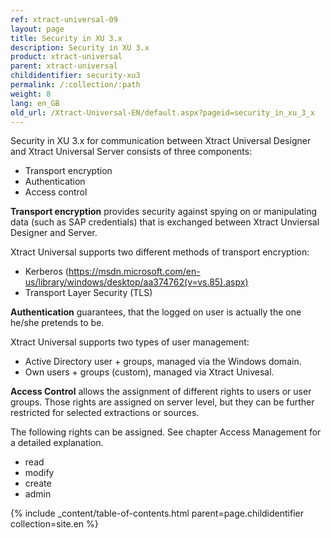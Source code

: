```yaml
---
ref: xtract-universal-09
layout: page
title: Security in XU 3.x
description: Security in XU 3.x
product: xtract-universal
parent: xtract-universal
childidentifier: security-xu3
permalink: /:collection/:path
weight: 8
lang: en_GB
old_url: /Xtract-Universal-EN/default.aspx?pageid=security_in_xu_3_x
---
```


Security in XU 3.x for communication between Xtract Universal Designer and Xtract Universal Server consists of three components:
- Transport encryption
- Authentication
- Access control

**Transport encryption** provides security against spying on or manipulating data (such as SAP credentials) that is exchanged between Xtract Unviersal Designer and Server.

Xtract Universal supports two different methods of transport encryption:
-	Kerberos (https://msdn.microsoft.com/en-us/library/windows/desktop/aa374762(v=vs.85).aspx)
-	Transport Layer Security (TLS)

**Authentication** guarantees, that the logged on user is actually the one he/she pretends to be. 

Xtract Universal supports two types of user management:
-	Active Directory user + groups, managed via the Windows domain.
- Own users + groups (custom), managed via Xtract Univesal.

**Access Control** allows the assignment of different rights to users or user groups. Those rights are assigned on server level, but they can be further restricted for selected extractions or sources.

The following rights can be assigned. See chapter Access Management for a detailed explanation.
- read
- modify
- create
- admin

{% include _content/table-of-contents.html parent=page.childidentifier collection=site.en %}
